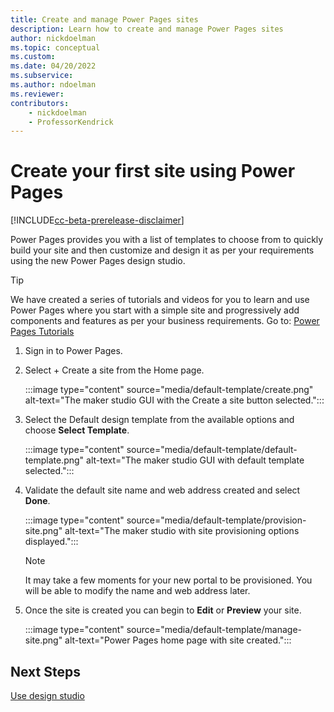 ```yaml
---
title: Create and manage Power Pages sites
description: Learn how to create and manage Power Pages sites
author: nickdoelman
ms.topic: conceptual
ms.custom: 
ms.date: 04/20/2022
ms.subservice:
ms.author: ndoelman
ms.reviewer:
contributors:
    - nickdoelman
    - ProfessorKendrick
---
```


# Create your first site using Power Pages

[!INCLUDE[cc-beta-prerelease-disclaimer](../includes/cc-beta-prerelease-disclaimer.md)]

Power Pages provides you with a list of templates to choose from to quickly build your site and then customize and design it as per your requirements using the new Power Pages design studio.

> [!TIP]
> We have created a series of tutorials and videos for you to learn and use Power Pages where you start with a simple site and progressively add components and features as per your business requirements. Go to: [Power Pages Tutorials](/power-pages/tutorials/)

1. Sign in to Power Pages.

1. Select + Create a site from the Home page.

    :::image type="content" source="media/default-template/create.png" alt-text="The maker studio GUI with the Create a site button selected.":::

1. Select the Default design template from the available options and choose **Select Template**.

    :::image type="content" source="media/default-template/default-template.png" alt-text="The maker studio GUI with default template selected.":::

1. Validate the default site name and web address created and select **Done**.

    :::image type="content" source="media/default-template/provision-site.png" alt-text="The maker studio with site provisioning options displayed.":::

    > [!NOTE]
    > It may take a few moments for your new portal to be provisioned. You will be able to modify the name and web address later.

1. Once the site is created you can begin to **Edit** or **Preview** your site.

    :::image type="content" source="media/default-template/manage-site.png" alt-text="Power Pages home page with site created.":::

## Next Steps

[Use design studio](use-design-studio.md)<br>

